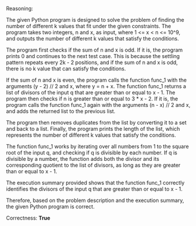 Reasoning:

The given Python program is designed to solve the problem of finding the number of different k values that fit under the given constraints. The program takes two integers, n and x, as input, where 1 <= x < n <= 10^9, and outputs the number of different k values that satisfy the conditions.

The program first checks if the sum of n and x is odd. If it is, the program prints 0 and continues to the next test case. This is because the settling pattern repeats every 2k - 2 positions, and if the sum of n and x is odd, there is no k value that can satisfy the conditions.

If the sum of n and x is even, the program calls the function func_1 with the arguments (y - 2) // 2 and x, where y = n + x. The function func_1 returns a list of divisors of the input q that are greater than or equal to x - 1. The program then checks if n is greater than or equal to 3 * x - 2. If it is, the program calls the function func_1 again with the arguments (n - x) // 2 and x, and adds the returned list to the previous list.

The program then removes duplicates from the list by converting it to a set and back to a list. Finally, the program prints the length of the list, which represents the number of different k values that satisfy the conditions.

The function func_1 works by iterating over all numbers from 1 to the square root of the input q, and checking if q is divisible by each number. If q is divisible by a number, the function adds both the divisor and its corresponding quotient to the list of divisors, as long as they are greater than or equal to x - 1.

The execution summary provided shows that the function func_1 correctly identifies the divisors of the input q that are greater than or equal to x - 1.

Therefore, based on the problem description and the execution summary, the given Python program is correct.

Correctness: **True**